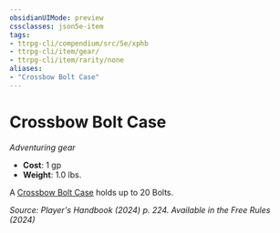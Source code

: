```yaml
---
obsidianUIMode: preview
cssclasses: json5e-item
tags:
- ttrpg-cli/compendium/src/5e/xphb
- ttrpg-cli/item/gear/
- ttrpg-cli/item/rarity/none
aliases: 
- "Crossbow Bolt Case"
---
```

# Crossbow Bolt Case
*Adventuring gear*  


- **Cost**: 1 gp
- **Weight**: 1.0 lbs.

A [Crossbow Bolt Case](Misc%20Files/CLI/compendium/items/crossbow-bolt-case-xphb.md) holds up to 20 Bolts.

*Source: Player's Handbook (2024) p. 224. Available in the Free Rules (2024)*